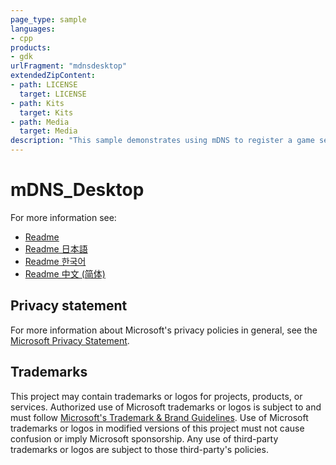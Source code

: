 ```yaml
---
page_type: sample
languages:
- cpp
products:
- gdk
urlFragment: "mdnsdesktop"
extendedZipContent:
- path: LICENSE
  target: LICENSE
- path: Kits
  target: Kits
- path: Media
  target: Media
description: "This sample demonstrates using mDNS to register a game service and broadcasting it across your local network, as well as demonstrating network discovery and resolving on PC."
---
```


# mDNS_Desktop

For more information see: 
- [Readme](https://github.com/microsoft/Xbox-GDK-Samples/blob/main/Samples/Live/mDNS_Desktop/readme_en-us.md)
- [Readme 日本語](https://github.com/microsoft/Xbox-GDK-Samples/blob/main/Samples/Live/mDNS_Desktop/readme_ja-jp.md)
- [Readme 한국어](https://github.com/microsoft/Xbox-GDK-Samples/blob/main/Samples/Live/mDNS_Desktop/readme_ko-kr.md)
- [Readme 中文 (简体)](https://github.com/microsoft/Xbox-GDK-Samples/blob/main/Samples/Live/mDNS_Desktop/readme_zh-cn.md)

## Privacy statement

For more information about Microsoft's privacy policies in general, see the [Microsoft Privacy Statement](https://privacy.microsoft.com/privacystatement/).

## Trademarks

This project may contain trademarks or logos for projects, products, or services. Authorized use of Microsoft trademarks or logos is subject to and must follow [Microsoft's Trademark & Brand Guidelines](https://www.microsoft.com/en-us/legal/intellectualproperty/trademarks/usage/general). Use of Microsoft trademarks or logos in modified versions of this project must not cause confusion or imply Microsoft sponsorship. Any use of third-party trademarks or logos are subject to those third-party's policies.
